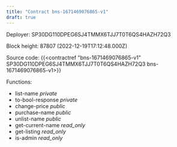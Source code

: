 ```yaml
---
title: "Contract bns-1671469076865-v1"
draft: true
---
```

Deployer: SP30DG110DPEG6SJ4TMMX6TJJ7T0T6QS4HAZH72Q3


 



Block height: 87807 (2022-12-19T17:12:48.000Z)

Source code: {{<contractref "bns-1671469076865-v1" SP30DG110DPEG6SJ4TMMX6TJJ7T0T6QS4HAZH72Q3 bns-1671469076865-v1>}}

Functions:

* list-name _private_
* to-bool-response _private_
* change-price _public_
* purchase-name _public_
* unlist-name _public_
* get-current-name _read_only_
* get-listing _read_only_
* is-admin _read_only_
